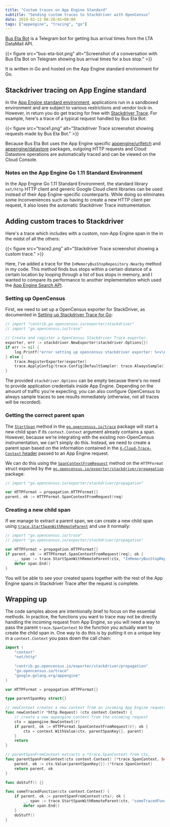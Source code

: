 ```yaml
---
title: "Custom traces on App Engine Standard"
subtitle: "Sending custom traces to Stackdriver with OpenCensus"
date: 2019-02-12 00:28:01+08:00
tags: ["appengine", "tracing", "go"]
---
```


[Bus Eta Bot](https://t.me/BusEtaBot) is a Telegram bot for getting bus arrival times from the LTA DataMall API. 

{{< figure src="bus-eta-bot.png" alt="Screenshot of a conversation with Bus Eta Bot on Telegram showing bus arrival times for a bus stop." >}}

It is written in Go and hosted on the App Engine standard environment for Go.

## Stackdriver tracing on App Engine standard

In the [App Engine standard environment](https://cloud.google.com/appengine/docs/standard/), applications run in a sandboxed environment and are subject to various restrictions and vendor lock-in. However, in return you do get tracing for free with [Stackdriver Trace](https://cloud.google.com/trace/docs/setup/#app_engine). For example, here's a trace of a typical request handled by Bus Eta Bot:

{{< figure src="trace1.png" alt="Stackdriver Trace screenshot showing requests made by Bus Eta Bot." >}}

Because Bus Eta Bot uses the App Engine specific [appengine/urlfetch](https://godoc.org/google.golang.org/appengine/urlfetch) and [appengine/datastore](https://godoc.org/google.golang.org/appengine/datastore) packages, outgoing HTTP requests and Cloud Datastore operations are automatically traced and can be viewed on the Cloud Console.

### Notes on the App Engine Go 1.11 Standard Environment

In the App Engine Go 1.11 Standard Environment, the standard library `net/http` HTTP client and generic Google Cloud client libraries can be used instead of their App Engine-specific counterparts. While doing so eliminates some inconveniences such as having to create a new HTTP client per request, it also loses the automatic Stackdriver Trace instrumentation.

## Adding custom traces to Stackdriver

Here's a trace which includes with a custom, non-App Engine span in the in the midst of all the others:

{{< figure src="trace2.png" alt="Stackdriver Trace screenshot showing a custom trace." >}}

Here, I've added a trace for the `InMemoryBusStopRepository.Nearby` method in my code. This method finds bus stops within a certain distance of a certain location by looping through a list of bus stops in memory, and I wanted to compare its performance to another implementation which used the [App Engine Search API](https://cloud.google.com/appengine/docs/standard/go/search/).

### Setting up OpenCensus

First, we need to set up a OpenCensus exporter for StackDriver, as documented in [Setting up Stackdriver Trace for Go](https://cloud.google.com/trace/docs/setup/go):

```go
// import "contrib.go.opencensus.io/exporter/stackdriver"
// import "go.opencensus.io/trace"

// Create and register a OpenCensus Stackdriver Trace exporter.
exporter, err := stackdriver.NewExporter(stackdriver.Options{})
if err != nil {
	log.Printf("error setting up opencensus stackdriver exporter: %+v\n", err)
} else {
	trace.RegisterExporter(exporter)
	trace.ApplyConfig(trace.Config{DefaultSampler: trace.AlwaysSample()})
}
```

The provided `stackdriver.Options` can be empty because there's no need to provide application credentials inside App Engine. Depending on the amount of traffic you're expecting, you can also configure OpenCensus to always sample traces to see results immediately (otherwise, not all traces will be recorded).

### Getting the correct parent span

The [`StartSpan`](https://godoc.org/go.opencensus.io/trace#StartSpan) method in the [`go.opencensus.io/trace`](https://godoc.org/go.opencensus.io/trace) package will start a new child span if its `context.Context` argument already contains a span. However, because we're integrating with the existing non-OpenCensus instrumentation, we can't simply do this. Instead, we need to create a parent span based on the information contained in the [`X-Cloud-Trace-Context` header](https://cloud.google.com/trace/docs/troubleshooting#force-trace) passed to an App Engine request. 

We can do this using the [`SpanContextFromRequest`](https://godoc.org/go.opencensus.io/exporter/stackdriver/propagation#HTTPFormat.SpanContextFromRequest) method on the `HTTPFormat` struct exported by the [`go.opencensus.io/exporter/stackdriver/propagation`](https://godoc.org/go.opencensus.io/exporter/stackdriver/propagation) package:

```go
// import "go.opencensus.io/exporter/stackdriver/propagation"

var HTTPFormat = propagation.HTTPFormat{}
parent, ok := HTTPFormat.SpanContextFromRequest(req)
```

### Creating a new child span

If we manage to extract a parent span, we can create a new child span using [`trace.StartSpanWithRemoteParent`](https://godoc.org/go.opencensus.io/trace#StartSpanWithRemoteParent) and use it normally:

```go
// import "go.opencensus.io/trace"
// import "go.opencensus.io/exporter/stackdriver/propagation"

var HTTPFormat = propagation.HTTPFormat{}
if parent, ok := HTTPFormat.SpanContextFromRequest(req); ok {
	_, span := trace.StartSpanWithRemoteParent(ctx, "InMemoryBusStopRepository/Nearby", parent)
	defer span.End()
}
```

You will be able to see your created spans together with the rest of the App Engine spans in Stackdriver Trace after the request is complete.

## Wrapping up

The code samples above are intentionally brief to focus on the essential methods. In practice, the functions you want to trace may not be directly handling the incoming request from App Engine, so you will need a way to pass the parent `trace.SpanContext` to the function you actually want to create the child span in. One way to do this is by putting it on a unique key in a `context.Context` you pass down the call chain:

```go
import (
	"context"
	"net/http"

	"contrib.go.opencensus.io/exporter/stackdriver/propagation"
	"go.opencensus.io/trace"
	"google.golang.org/appengine"
)

var HTTPFormat = propagation.HTTPFormat{}

type parentSpanKey struct{}

// newContext creates a new context from an incoming App Engine request to be passed through the application.
func newContext(r *http.Request) (ctx context.Context) {
	// create a new appengine context from the incoming request
	ctx = appengine.NewContext(r)
	if parent, ok := HTTPFormat.SpanContextFromRequest(r); ok {
		ctx = context.WithValue(ctx, parentSpanKey{}, parent)
	}
	return
}

// parentSpanFromContext extracts a *trace.SpanContext from ctx. 
func parentSpanFromContext(ctx context.Context) (*trace.SpanContext, bool) {
	parent, ok := ctx.Value(parentSpanKey{}).(*trace.SpanContext)
	return parent, ok
}

func doStuff() {}

func someTracedFunction(ctx context.Context) {
	if parent, ok := parentSpanFromContext(ctx); ok {
		_, span := trace.StartSpanWithRemoteParent(ctx, "someTracedFunction", parent)
		defer span.End()
	}
	doStuff()
}
```
